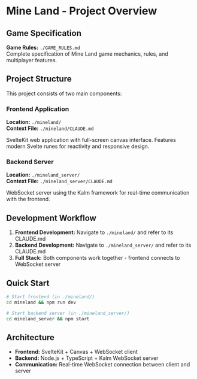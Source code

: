 # Mine Land - Project Overview

## Game Specification
**Game Rules:** `./GAME_RULES.md`  
Complete specification of Mine Land game mechanics, rules, and multiplayer features.

## Project Structure
This project consists of two main components:

### Frontend Application
**Location:** `./mineland/`  
**Context File:** `./mineland/CLAUDE.md`

SvelteKit web application with full-screen canvas interface. Features modern Svelte runes for reactivity and responsive design.

### Backend Server
**Location:** `./mineland_server/`  
**Context File:** `./mineland_server/CLAUDE.md`

WebSocket server using the Kalm framework for real-time communication with the frontend.

## Development Workflow
1. **Frontend Development:** Navigate to `./mineland/` and refer to its CLAUDE.md
2. **Backend Development:** Navigate to `./mineland_server/` and refer to its CLAUDE.md
3. **Full Stack:** Both components work together - frontend connects to WebSocket server

## Quick Start
```bash
# Start frontend (in ./mineland/)
cd mineland && npm run dev

# Start backend server (in ./mineland_server/)
cd mineland_server && npm start
```

## Architecture
- **Frontend:** SvelteKit + Canvas + WebSocket client
- **Backend:** Node.js + TypeScript + Kalm WebSocket server
- **Communication:** Real-time WebSocket connection between client and server